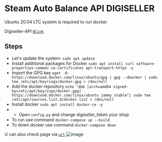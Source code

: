 # Steam Auto Balance API DIGISELLER

Ubuntu 20.04 LTC system is required to run docker

Digiseller-API [`Blink`](https://my.digiseller.com/inside/api_general.asp)

## Steps

* Let's update the system: `sudo apt update`
* Install additional packages for Docker `sudo apt install curl software-properties-common ca-certificates apt-transport-https -y`
* Import the GPG key `wget -O- https://download.docker.com/linux/ubuntu/gpg | gpg --dearmor | sudo tee /etc/apt/keyrings/docker.gpg > /dev/null`
* Add the docker repository `echo "deb [arch=amd64 signed-by=/etc/apt/keyrings/docker.gpg] https://download.docker.com/linux/ubuntu jammy stable"| sudo tee /etc/apt/sources.list.d/docker.list > /dev/null`
* Install docker `sudo apt install docker-ce -y`
* * Open `config.py` and change digiseller_token your shop
* To run use command `docker-compose up --build`
* To down docker use command `docker-compose down`

U can also check page via [`url`](https://xn--e1aahbnfibfajbvo.xn--p1ai/steam?uniquecode=043A011C69C64BED)
![image](https://github.com/Billar42/SteamFill/assets/75508060/f3257e5a-9413-409b-84ae-9112d122967a)
